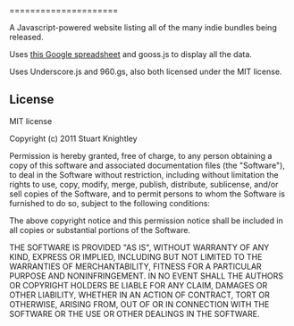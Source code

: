 
=====================

A Javascript-powered website listing all of the many indie bundles being
released.

Uses [this Google spreadsheet](https://docs.google.com/spreadsheet/ccc?key=0Ar35F5WUAjXedDY4R0VTS05UcWhaM081eklIclN0VFE)
and gooss.js to display all the data.

Uses Underscore.js and 960.gs, also both licensed under the MIT license.

License
-------

MIT license

Copyright (c) 2011 Stuart Knightley

Permission is hereby granted, free of charge, to any person obtaining a copy of this software and associated documentation files (the "Software"), to deal in the Software without restriction, including without limitation the rights to use, copy, modify, merge, publish, distribute, sublicense, and/or sell copies of the Software, and to permit persons to whom the Software is furnished to do so, subject to the following conditions:

The above copyright notice and this permission notice shall be included in all copies or substantial portions of the Software.

THE SOFTWARE IS PROVIDED "AS IS", WITHOUT WARRANTY OF ANY KIND, EXPRESS OR IMPLIED, INCLUDING BUT NOT LIMITED TO THE WARRANTIES OF MERCHANTABILITY, FITNESS FOR A PARTICULAR PURPOSE AND NONINFRINGEMENT. IN NO EVENT SHALL THE AUTHORS OR COPYRIGHT HOLDERS BE LIABLE FOR ANY CLAIM, DAMAGES OR OTHER LIABILITY, WHETHER IN AN ACTION OF CONTRACT, TORT OR OTHERWISE, ARISING FROM, OUT OF OR IN CONNECTION WITH THE SOFTWARE OR THE USE OR OTHER DEALINGS IN THE SOFTWARE.
